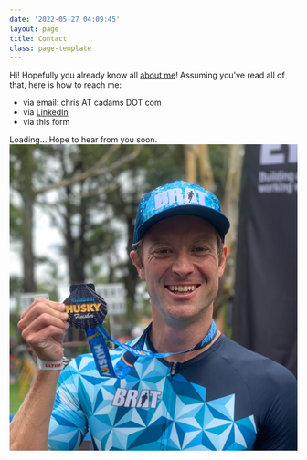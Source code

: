 ```yaml
---
date: '2022-05-27 04:09:45'
layout: page
title: Contact
class: page-template
---
```

Hi! Hopefully you already know all [about me](__GHOST_URL__/about)!
Assuming you've read all of that, here is how to reach me:
  * via email: chris AT cadams DOT com
  * via [LinkedIn](https://linkedin.com/in/cadamsau)
  * via this form

Loading…
Hope to hear from you soon.
![](/assets/images/2022/05/391BE3FF-49B3-4EFC-B6AF-8B829D25CC64.jpeg)
